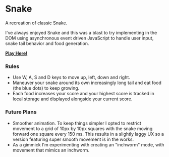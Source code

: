 # Snake

A recreation of classic Snake.

I've always enjoyed Snake and this was a blast to try implementing in the DOM using asynchronous event driven JavaScript to handle user input, snake tail behavior and food generation.

**[Play Here!](https://bl.ocks.org/OwenKLenz/raw/b56c1da67d9e39c12426a390f626050e/)**


### Rules
- Use W, A, S and D keys to move up, left, down and right.
- Maneuver your snake around its own increasingly long tail and eat food (the blue dots) to keep growing.
- Each food increases your score and your highest score is tracked in local storage and displayed alongside your current score.

### Future Plans
- Smoother animation. To keep things simpler I opted to restrict movement to a grid of 10px by 10px squares with the snake moving forward one square every 150 ms. This results in a slightly laggy UX so a version featuring super smooth movement is in the works.
- As a gimmick I'm experimenting with creating an "inchworm" mode, with movement that mimics an inchworm.

